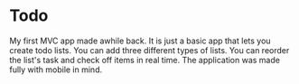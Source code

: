 # Todo #

My first MVC app made awhile back. It is just a basic app that lets you create todo lists. You can add three different types of lists. You can reorder the list's task and check off items in real time. The application was made fully with mobile in mind.
